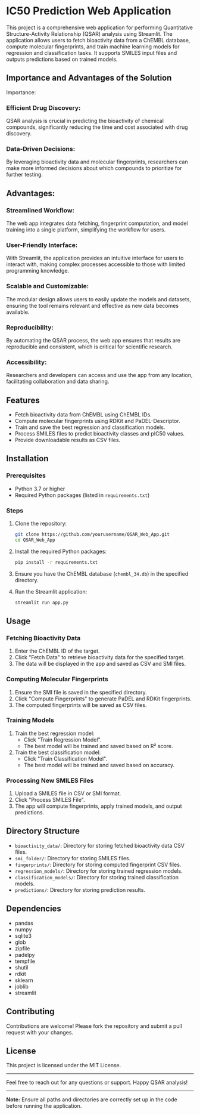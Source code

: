 # IC50 Prediction Web Application

This project is a comprehensive web application for performing Quantitative Structure-Activity Relationship (QSAR) analysis using Streamlit. The application allows users to fetch bioactivity data from a ChEMBL database, compute molecular fingerprints, and train machine learning models for regression and classification tasks. It supports SMILES input files and outputs predictions based on trained models.

## Importance and Advantages of the Solution
Importance:

### Efficient Drug Discovery: 
QSAR analysis is crucial in predicting the bioactivity of chemical compounds, significantly reducing the time and cost associated with drug discovery.

### Data-Driven Decisions:
By leveraging bioactivity data and molecular fingerprints, researchers can make more informed decisions about which compounds to prioritize for further testing.

## Advantages:

### Streamlined Workflow: 
The web app integrates data fetching, fingerprint computation, and model training into a single platform, simplifying the workflow for users.

### User-Friendly Interface: 
With Streamlit, the application provides an intuitive interface for users to interact with, making complex processes accessible to those with limited programming knowledge.
### Scalable and Customizable: 
The modular design allows users to easily update the models and datasets, ensuring the tool remains relevant and effective as new data becomes available.
### Reproducibility: 
By automating the QSAR process, the web app ensures that results are reproducible and consistent, which is critical for scientific research.
### Accessibility: 
Researchers and developers can access and use the app from any location, facilitating collaboration and data sharing.

## Features

- Fetch bioactivity data from ChEMBL using ChEMBL IDs.
- Compute molecular fingerprints using RDKit and PaDEL-Descriptor.
- Train and save the best regression and classification models.
- Process SMILES files to predict bioactivity classes and pIC50 values.
- Provide downloadable results as CSV files.

## Installation

### Prerequisites

- Python 3.7 or higher
- Required Python packages (listed in `requirements.txt`)

### Steps

1. Clone the repository:
    ```sh
    git clone https://github.com/yourusername/QSAR_Web_App.git
    cd QSAR_Web_App
    ```

2. Install the required Python packages:
    ```sh
    pip install -r requirements.txt
    ```

3. Ensure you have the ChEMBL database (`chembl_34.db`) in the specified directory.

4. Run the Streamlit application:
    ```sh
    streamlit run app.py
    ```

## Usage

### Fetching Bioactivity Data

1. Enter the ChEMBL ID of the target.
2. Click "Fetch Data" to retrieve bioactivity data for the specified target.
3. The data will be displayed in the app and saved as CSV and SMI files.

### Computing Molecular Fingerprints

1. Ensure the SMI file is saved in the specified directory.
2. Click "Compute Fingerprints" to generate PaDEL and RDKit fingerprints.
3. The computed fingerprints will be saved as CSV files.

### Training Models

1. Train the best regression model:
    - Click "Train Regression Model".
    - The best model will be trained and saved based on R² score.
2. Train the best classification model:
    - Click "Train Classification Model".
    - The best model will be trained and saved based on accuracy.

### Processing New SMILES Files

1. Upload a SMILES file in CSV or SMI format.
2. Click "Process SMILES File".
3. The app will compute fingerprints, apply trained models, and output predictions.

## Directory Structure

- `bioactivity_data/`: Directory for storing fetched bioactivity data CSV files.
- `smi_folder/`: Directory for storing SMILES files.
- `fingerprints/`: Directory for storing computed fingerprint CSV files.
- `regression_models/`: Directory for storing trained regression models.
- `classification_models/`: Directory for storing trained classification models.
- `predictions/`: Directory for storing prediction results.

## Dependencies

- pandas
- numpy
- sqlite3
- glob
- zipfile
- padelpy
- tempfile
- shutil
- rdkit
- sklearn
- joblib
- streamlit

## Contributing

Contributions are welcome! Please fork the repository and submit a pull request with your changes.

## License

This project is licensed under the MIT License.

---

Feel free to reach out for any questions or support. Happy QSAR analysis!

---

**Note:** Ensure all paths and directories are correctly set up in the code before running the application.
